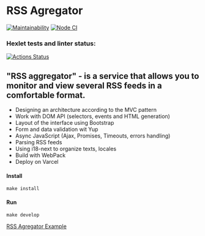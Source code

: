 # RSS Agregator

[![Maintainability](https://api.codeclimate.com/v1/badges/54cc179289dd91947077/maintainability)](https://codeclimate.com/github/Foppp/frontend-project-lvl3/maintainability)    [![Node CI](https://github.com/Foppp/frontend-project-lvl3/workflows/Node%20CI/badge.svg)](https://github.com/Foppp/frontend-project-lvl3/actions)
### Hexlet tests and linter status:
[![Actions Status](https://github.com/Foppp/frontend-project-lvl3/workflows/hexlet-check/badge.svg)](https://github.com/Foppp/frontend-project-lvl3/actions)

## "RSS aggregator" - is a service that allows you to monitor and view several RSS feeds in a comfortable format.

* Designing an architecture according to the MVC pattern
* Work with DOM API (selectors, events and HTML generation)
* Layout of the interface using Bootstrap
* Form and data validation wit Yup
* Async JavaScript (Ajax, Promises, Timeouts, errors handling)
* Parsing RSS feeds
* Using i18-next to organize texts, locales
* Build with WebPack
* Deploy on Varcel


#### Install ####
```
make install
```

#### Run ####
```
make develop
```


[RSS Agregator Example](https://rss-feed-project-chimikjunior.vercel.app/)